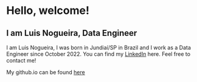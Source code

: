 # Hello, welcome! 
## I am Luis Nogueira, Data Engineer

I am Luis Nogueira, I was born in Jundiaí/SP in Brazil and I work as a Data Engineer since October 2022. You can find my [LinkedIn](https://www.linkedin.com/in/luis-fnogueira/) here. Feel free to contact me!

My github.io can be found [here](https://luis-fnogueira.github.io/)
